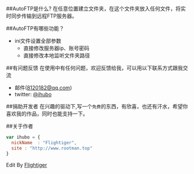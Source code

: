##AutoFTP是什么?
在任意位置建立文件夹，在这个文件夹放入任何文件，将实时同步传输到远程FTP服务器。

##AutoFTP有哪些功能？

* ini文件设置全部参数
    *  直接修改服务器ip、账号密码
    *  直接修改本地监听文件夹路径
  

##有问题反馈
在使用中有任何问题，欢迎反馈给我，可以用以下联系方式跟我交流

* 邮件(8120182@qq.com)
* twitter: [@ihubo](http://twitter.com/kevinzyc)

##捐助开发者
在兴趣的驱动下,写一个`免费`的东西，有欣喜，也还有汗水，希望你喜欢我的作品，同时也能支持一下。

##关于作者

```javascript
var ihubo = {
  nickName  : "Flightiger",
  site : "http://www.rootman.top"
}
```
Edit By [Flightiger](http://www.rootman.top)
